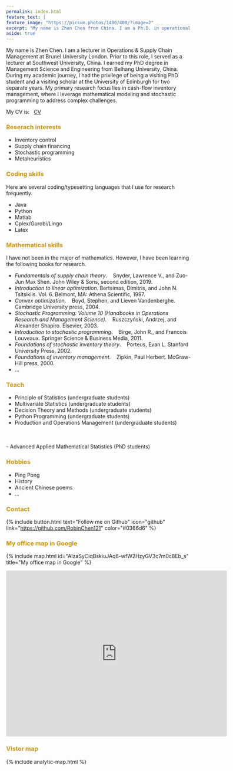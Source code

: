 ```yaml
---
permalink: index.html
feature_text: |
feature_image: "https://picsum.photos/1400/400/?image=2"
excerpt: "My name is Zhen Chen from China. I am a Ph.D. in operational research."
aside: true
---
```


My name is Zhen Chen. I am a lecturer in Operations & Supply Chain Management at Brunel University London. Prior to this role, I served as a lecturer at Southwest University, China. I earned my PhD degree in Management Science and Engineering from Beihang University, China. During my academic journey, I had the privilege of being a visiting PhD student and a visiting scholar at the University of Edinburgh for two separate years. My primary research focus lies in cash-flow inventory management, where I leverage mathematical modeling and stochastic programming to address complex challenges.

My CV is: &nbsp; <a href="https://github.com/RobinChen121/resume/blob/main/CV_chenzhen.pdf">CV</a>

### <font color= "#CD950C"> Reserach interests </font>

- Inventory control
- Supply chain financing
- Stochastic programming
- Metaheuristics


<!--
### <font color= "#CD950C"> Education</font>
2014.09 ~ 2018.06, &nbsp;&nbsp;Beihang University, China, &nbsp;&nbsp;PhD in Management Science and Engineering 
<br/>
2010.09 ~ 2013.03, &nbsp;&nbsp;Beihang University, China, &nbsp;&nbsp;Master in Management Science and Engineering 
<br/>
2006.09 ~ 2010.06, &nbsp;&nbsp;Northeastern University, China, &nbsp;&nbsp; Bachor in Business Administration  
<br/>
2016.09 ~ 2017.09, &nbsp;&nbsp;University of Edinburgh, UK,&nbsp;&nbsp; Visiting PhD student in Management Science and Business Economics
--->


### <font color= "#CD950C">Coding skills</font>

Here are several coding/typesetting languages that I use for research frequently.
- Java
- Python
- Matlab
- Cplex/Gurobi/Lingo
- Latex

### <font color= "#CD950C">Mathematical skills</font>

I have not been in the major of mathematics. However, I have been learning the following books for research.
- *Fundamentals of supply chain theory*. &nbsp;&nbsp; Snyder, Lawrence V., and Zuo-Jun Max Shen.  John Wiley & Sons, second edition, 2019.
- *Introduction to linear optimization*.  Bertsimas, Dimitris, and John N. Tsitsiklis. Vol. 6. Belmont, MA: Athena Scientific, 1997.
- *Convex optimization*. &nbsp;&nbsp; Boyd, Stephen, and Lieven Vandenberghe. Cambridge University press, 2004.
- *Stochastic Programming: Volume 10 (Handbooks in Operations Research and Management Science)*. &nbsp;&nbsp; Ruszczyński, Andrzej, and Alexander Shapiro. Elsevier, 2003.
- *Introduction to stochastic programming*. &nbsp;&nbsp; Birge, John R., and Francois Louveaux. Springer Science & Business Media, 2011.
- *Foundations of stochastic inventory theory*. &nbsp;&nbsp; Porteus, Evan L.  Stanford University Press, 2002.
- *Foundations of inventory management*. &nbsp;&nbsp; Zipkin, Paul Herbert. McGraw-Hill press, 2000.
- ...



### <font color= "#CD950C">Teach</font>

- Principle of Statistics (undergraduate students)
- Multivariate Statistics (undergraduate students)
- Decision Theory and Methods (undergraduate students)
- Python Programming (undergraduate students)
- Production and Operations Management (undergraduate students)
<br/>
<br/>
- Advanced Applied Mathematical Statistics (PhD students)






### <font color= "#CD950C">Hobbies</font>
- Ping Pong
- History
- Ancient Chinese poems
- ...

### <font color= "#CD950C">Contact</font>
{% include button.html text="Follow me on Github" icon="github" link="https://github.com/RobinChen121" color="#0366d6" %}&nbsp;&nbsp;&nbsp;&nbsp;&nbsp;&nbsp;<!--{% include button.html text="Follow me on CSDN" icon="csdn" link="https://blog.csdn.net/robert_chen1988" color="#0366d6" %}--->

<!--
Any discussions about academics are welcomed. You can contact me : robinchen@swu.edu.cn, or leave messages below.

{% include site-form.html %}
--->


### <font color= "#CD950C">My office map in Google</font>

{% include map.html  id="AIzaSyCiqBskiuJAq6-wfW2HzyGV3c7m0c8Eb_s" title="My office map in Google" %}

<iframe src="https://www.google.com/maps/embed?pb=!1m18!1m12!1m3!1d2481.9008097929113!2d-0.47123402364011163!3d51.533379108805555!2m3!1f0!2f0!3f0!3m2!1i1024!2i768!4f13.1!3m3!1m2!1s0x48766d9d145d6e77%3A0xd1b018acf445b6f0!2sBrunel%20Business%20School!5e0!3m2!1sen!2suk!4v1705469116131!5m2!1sen!2suk" width="600" height="450" style="border:0;" allowfullscreen="" loading="lazy" referrerpolicy="no-referrer-when-downgrade"></iframe>

### <font color= "#CD950C">Vistor map</font>

{% include analytic-map.html %}

